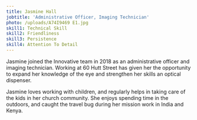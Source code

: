 ```yaml
---
title: Jasmine Hall
jobtitle: 'Administrative Officer, Imaging Technician'
photo: /uploads/A74I9469 E1.jpg
skill1: Technical Skill
skill2: Friendliness
skill3: Persistence
skill4: Attention To Detail
---
```

Jasmine joined the Innovative team in 2018 as an administrative officer and imaging technician. Working at 60 Hutt Street has given her the opportunity to expand her knowledge of the eye and strengthen her skills an optical dispenser.

Jasmine loves working with children, and regularly helps in taking care of the kids in her church community. She enjoys spending time in the outdoors, and caught the travel bug during her mission work in India and Kenya.
